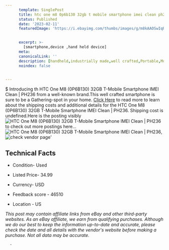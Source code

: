 ```yaml
---
      template: SinglePost
      title: htc one m8 0p6b130 32gb t mobile smartphone imei clean ph236
      status: Published
      date: '2023-02-11'
      featuredImage: 'https://i.ebayimg.com/thumbs/images/g/m8kAAOSwIqRjuLTQ/s-l225.jpg'
       

      excerpt: >-
        [smartphone,device ,hand held device]
      meta:
      canonicalLink: ''
      description: [handheld,industrially made,well crafted,Portable,Mobile,Compact,Convenient,Lightweight,Maneuverable,Man-portable,Miniature,Carriable,Hand-held,Light,Holdable,Transportable,Mobile device,Pocket-sized,On-the-go,Wireless,Cordless,Compact size,Convenient size, smartphone,device ,hand held device]
      noindex: false
      

---
```

$
      Introducing th HTC One M8 (0P6B130) 32GB T-Mobile Smartphone IMEI Clean | PH236 from a well-known brand.This well crafted smartphone is sure to be a Gathering-spot in your home. [Click Here](https://www.ebay.com/itm/334693424754?hash=item4ded485e72%3Ag%3Am8kAAOSwIqRjuLTQ&mkevt=1&mkcid=1&mkrid=711-53200-19255-0&campid=%253CePNCampaignId%253E&customid=%253CreferenceId%253E&toolid=10049) to read more to learn about the shipping costs and additional details for the HTC One M8 (0P6B130) 32GB T-Mobile Smartphone IMEI Clean | PH236. Shipping cost is undefined.Here is the posting visibly ![HTC One M8 (0P6B130) 32GB T-Mobile Smartphone IMEI Clean | PH236](https://i.ebayimg.com/thumbs/images/g/m8kAAOSwIqRjuLTQ/s-l225.jpg) to check out more postings here... ![HTC One M8 (0P6B130) 32GB T-Mobile Smartphone IMEI Clean | PH236](https://i.ebayimg.com/images/g/m8kAAOSwIqRjuLTQ/s-l1600.jpg), ![check vendor page](https://origin-galleryplus.ebayimg.com/ws/web/334693424754_2_0_1/225x225.jpg,https://origin-galleryplus.ebayimg.com/ws/web/334693424754_3_0_1/225x225.jpg,https://origin-galleryplus.ebayimg.com/ws/web/334693424754_4_0_1/225x225.jpg,https://origin-galleryplus.ebayimg.com/ws/web/334693424754_5_0_1/225x225.jpg,https://origin-galleryplus.ebayimg.com/ws/web/334693424754_6_0_1/225x225.jpg,https://origin-galleryplus.ebayimg.com/ws/web/334693424754_7_0_1/225x225.jpg,https://origin-galleryplus.ebayimg.com/ws/web/334693424754_8_0_1/225x225.jpg,https://origin-galleryplus.ebayimg.com/ws/web/334693424754_9_0_1/225x225.jpg)'

      

 ## Technical Facts 



     
      

 - Condition- Used 


      

 - Listed Price- 34.99 


      

 - Currency- USD 


      

 - Feedback score - 46510 


      

 - Location - US 


      
      

 *_This post may contain affiliate links from eBay and other third-party websites. As an eBay affiliate, we earn from qualifying purchases. Although we do our best to keep the information up-to-date and accurate, please check the date and all details with the vendor's website before making a purchase. Not all data may be accurate._*




      -
